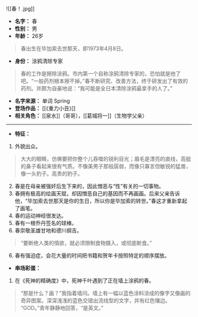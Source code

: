 
![[春！.jpg]]

- **名字：** 春
- **性别：** 男
- **年龄：** 26岁

> 春出生在毕加索去世那天，即1973年4月8日。

- **身份：** 涂鸦清除专家

> 春的工作是擦除涂鸦。市内第一个自称涂鸦清除专家的，恐怕就是他了吧。“一般药剂根本擦不掉。”春不断研究、改善方法，终于研发出了有效的药剂。并颇为自豪地说：“我可能是全日本清除涂鸦最拿手的人了。”

- **名字来源：** 单词 Spring
- **登场作品：** [[《重力小丑》]]
- **相关角色：** [[泉水]]（哥哥），[[葛城将一]]（生物学父亲）

---

- **特征：** 

1. 外貌出众。

> 大大的眼睛，仿佛要把你整个儿吞噬的锐利目光；眉毛是漂亮的直线，高挺的鼻子看起来很有气质。不像美男子那般孱弱，而像只寡言但敏锐的猛兽，像一头豹子。高贵的豹子。

2. 春是在母亲被强奸后生下来的，因此憎恶与“性”有关的一切事物。
3. 春拥有极高的绘画天赋，却因憎恶自己的基因而不再画画。后来父亲告诉他，“毕加索去世那天是你的生日，所以你是毕加索的转世。”春这才重新拿起了画笔。
4. 春的运动神经很发达。
5. 春有一根乔丹签名的球棒。
6. 春崇敬圣雄甘地和德川纲吉。

> “要断绝人类的情欲，就必须限制食物摄入，或彻底断食。”

6. 春有强迫症，会花大量的时间把书籍和贺年卡按照特定的顺序摆放。

- **串场彩蛋：** 

1. 在《死神的精确度》中，死神千叶遇到了正在墙上涂鸦的春。

> “那是什么？画？”我指着墙问。墙上有一幅以蓝色涂料涂成的像字又像画的奇异图案。深深浅浅的蓝色交错出流线型的文字，并有红色镶边。
> “GOD。”青年静静地回答，“是英文。”

